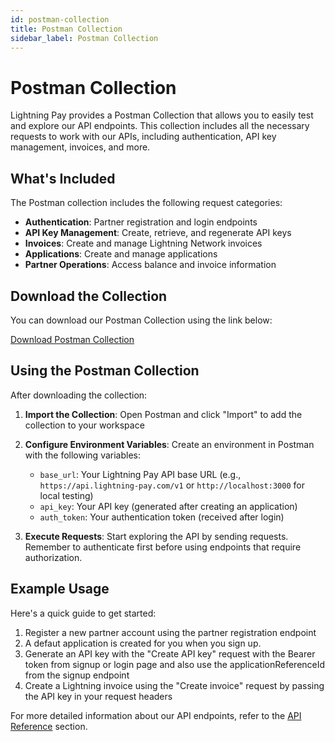 ```yaml
---
id: postman-collection
title: Postman Collection
sidebar_label: Postman Collection
---
```


# Postman Collection

Lightning Pay provides a Postman Collection that allows you to easily test and explore our API endpoints. This collection includes all the necessary requests to work with our APIs, including authentication, API key management, invoices, and more.

## What's Included

The Postman collection includes the following request categories:

- **Authentication**: Partner registration and login endpoints
- **API Key Management**: Create, retrieve, and regenerate API keys
- **Invoices**: Create and manage Lightning Network invoices
- **Applications**: Create and manage applications
- **Partner Operations**: Access balance and invoice information

## Download the Collection

You can download our Postman Collection using the link below:

<a href="/postman/postman.json" className="button button--primary button--lg" download>Download Postman Collection</a>

## Using the Postman Collection

After downloading the collection:

1. **Import the Collection**: Open Postman and click "Import" to add the collection to your workspace

2. **Configure Environment Variables**: Create an environment in Postman with the following variables:
   - `base_url`: Your Lightning Pay API base URL (e.g., `https://api.lightning-pay.com/v1` or `http://localhost:3000` for local testing)
   - `api_key`: Your API key (generated after creating an application)
   - `auth_token`: Your authentication token (received after login)

3. **Execute Requests**: Start exploring the API by sending requests. Remember to authenticate first before using endpoints that require authorization.

## Example Usage

Here's a quick guide to get started:

1. Register a new partner account using the partner registration endpoint
2. A defaut application is created for you when you sign up.
4. Generate an API key with the "Create API key" request with the Bearer token from signup or login page and also use the applicationReferenceId from the signup endpoint
5. Create a Lightning invoice using the "Create invoice" request by passing the API key in your request headers

For more detailed information about our API endpoints, refer to the [API Reference](/api) section.